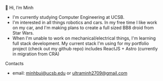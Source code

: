 👋 Hi, I’m Minh
- I'm currently studying Computer Engineering at UCSB.
- I'm interested in all things robotics and cars. In my free time I like work on my car, and I'm making plans to create a full sized BB8 droid from Star Wars.
- When I'm unable to work on mechanical/electrical things, I'm learning full stack development. My current stack I'm using for my portfolio project (check out my github repo) includes ReactJS + Astro (currently in migration from CRA)

Contacts
- email: minhbui@ucsb.edu or ultraminh2709@gmail.com


<!---
minhbui27/minhbui27 is a ✨ special ✨ repository because its `README.md` (this file) appears on your GitHub profile.
You can click the Preview link to take a look at your changes.
--->
